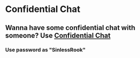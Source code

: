 # Confidential Chat
## Wanna have some confidential chat with someone? Use [Confidential Chat](https://sinlessrook.github.io/ConfidentialChat/)
### Use password as  "SinlessRook"
